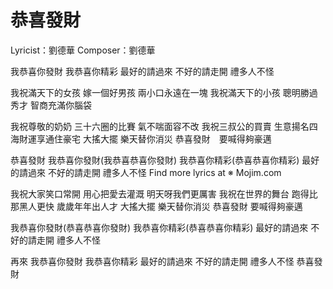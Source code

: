 

恭喜發財
======

Lyricist：劉德華
Composer：劉德華

我恭喜你發財
我恭喜你精彩
最好的請過來
不好的請走開
禮多人不怪

我祝滿天下的女孩
嫁一個好男孩
兩小口永遠在一塊
我祝滿天下的小孩
聰明勝過秀才
智商充滿你腦袋

我祝尊敬的奶奶
三十六圈的比賽
氣不喘面容不改
我祝三叔公的買賣
生意揚名四海財運享通住豪宅
大搖大擺
樂天替你消災
恭喜發財　要喊得夠豪邁

恭喜發財
我恭喜你發財(我恭喜恭喜你發財)
我恭喜你精彩(恭喜恭喜你精彩)
最好的請過來
不好的請走開
禮多人不怪
Find more lyrics at ※ Mojim.com

我祝大家笑口常開
用心把愛去灌溉
明天呀我們更厲害
我祝在世界的舞台
跑得比那黑人更快
歲歲年年出人才
大搖大擺
樂天替你消災
恭喜發財
要喊得夠豪邁

我恭喜你發財(恭喜恭喜你發財)
我恭喜你精彩(恭喜恭喜你精彩)
最好的請過來
不好的請走開
禮多人不怪

再來
我恭喜你發財
我恭喜你精彩
最好的請過來
不好的請走開
禮多人不怪
恭喜發財
